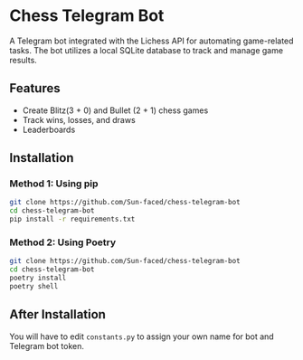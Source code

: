 
# Chess Telegram Bot

A Telegram bot integrated with the Lichess API for automating game-related tasks. The bot utilizes a local SQLite database to track and manage game results.

## Features
- Create Blitz(3 + 0) and Bullet (2 + 1) chess games
- Track wins, losses, and draws
- Leaderboards

## Installation

### **Method 1: Using pip**
```bash
git clone https://github.com/Sun-faced/chess-telegram-bot
cd chess-telegram-bot
pip install -r requirements.txt
```

### **Method 2: Using Poetry**
```bash
git clone https://github.com/Sun-faced/chess-telegram-bot
cd chess-telegram-bot
poetry install
poetry shell
```
## After Installation

You will have to edit `constants.py` to assign your own name for bot and Telegram bot token.